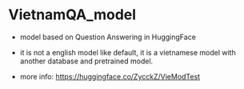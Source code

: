 # VietnamQA_model
- model based on Question Answering in HuggingFace
- it is not a english model like default, it is a vietnamese model with another database and pretrained model.

- more info: https://huggingface.co/ZycckZ/VieModTest
